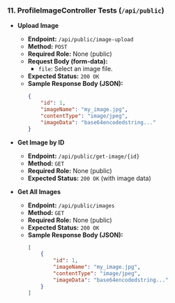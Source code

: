 ### 11. ProfileImageController Tests (`/api/public`)

*   **Upload Image**
    *   **Endpoint:** `/api/public/image-upload`
    *   **Method:** `POST`
    *   **Required Role:** None (public)
    *   **Request Body (form-data):**
        *   `file`: Select an image file.
    *   **Expected Status:** `200 OK`
    *   **Sample Response Body (JSON):**
        ```json
        {
            "id": 1,
            "imageName": "my_image.jpg",
            "contentType": "image/jpeg",
            "imageData": "base64encodedstring..."
        }
        ```

*   **Get Image by ID**
    *   **Endpoint:** `/api/public/get-image/{id}`
    *   **Method:** `GET`
    *   **Required Role:** None (public)
    *   **Expected Status:** `200 OK` (with image data)

*   **Get All Images**
    *   **Endpoint:** `/api/public/images`
    *   **Method:** `GET`
    *   **Required Role:** None (public)
    *   **Expected Status:** `200 OK`
    *   **Sample Response Body (JSON):**
        ```json
        [
            {
                "id": 1,
                "imageName": "my_image.jpg",
                "contentType": "image/jpeg",
                "imageData": "base64encodedstring..."
            }
        ]
        ```
